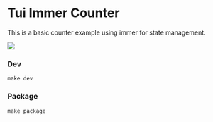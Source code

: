 # Tui Immer Counter

This is a basic counter example using immer for state management.

![](https://user-images.githubusercontent.com/1455572/104465899-84e3d300-55ef-11eb-9a30-8860a1cd8832.png)

### Dev

``` shell
make dev
```

### Package

``` shell
make package
```

